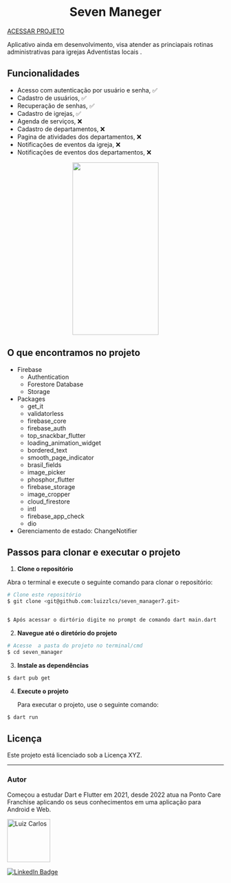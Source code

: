 <h1 align="center">Seven Maneger</h1>

<a href="()"></a>
[ACESSAR  PROJETO](https://github.com/luizzlcs/seven_manager7)
<p align="align-left">Aplicativo ainda em desenvolvimento, visa atender as princiapais rotinas administrativas para igrejas Adventistas locais .</p>

## Funcionalidades
- Acesso com autenticação por usuário e senha, ✅
- Cadastro de usuários, ✅
- Recuperação de senhas, ✅
- Cadastro de igrejas, ✅
- Agenda de serviços, ❌
- Cadastro de departamentos, ❌ 
- Pagina de atividades dos departamentos, ❌
- Notificações de eventos da igreja, ❌
- Notificações de eventos dos departamentos, ❌

<p align="center">
<img width="200" height="400" src="assets/images/SevenManeger.gif"/>


</p>

## O que encontramos no projeto

* Firebase
    - Authentication
    - Forestore Database
    - Storage
* Packages
    - get_it
    - validatorless
    - firebase_core
    - firebase_auth
    - top_snackbar_flutter
    - loading_animation_widget
    - bordered_text
    - smooth_page_indicator
    - brasil_fields
    - image_picker
    - phosphor_flutter
    - firebase_storage
    - image_cropper
    - cloud_firestore
    - intl
    - firebase_app_check
    - dio
* Gerenciamento de estado: ChangeNotifier

## Passos para clonar e executar o projeto

1. **Clone o repositório**

 Abra o terminal e execute o seguinte comando para clonar o repositório:

 ```bash
# Clone este repositório
$ git clone <git@github.com:luizzlcs/seven_manager7.git>


$ Após acessar o dirtório digite no prompt de comando dart main.dart
````
2. **Navegue até o diretório do projeto**

```bash
# Acesse  a pasta do projeto no terminal/cmd
$ cd seven_manager
````
3. **Instale as dependências**

```bash
$ dart pub get
````
4. **Execute o projeto**

    Para executar o projeto, use o seguinte comando:

```bash
$ dart run
````
## Licença

Este projeto está licenciado sob a Licença XYZ.


---
### Autor
Começou a estudar Dart e Flutter em 2021, desde 2022 atua na Ponto Care Franchise aplicando os seus conhecimentos em uma aplicação para Android e Web.

<img alt="Luiz Carlos" title="Luiz Carlos" src="https://avatars.githubusercontent.com/u/29442285?s=96&v=4" height="100" width="100" />

[![LinkedIn Badge](https://img.shields.io/badge/-LUIZ_CARLOS-blue?style=flat-square&logo=Linkedin&logoColor=white&link=https://www.linkedin.com/in/luizzlcs/)](https://www.linkedin.com/in/luizzlcs/)
